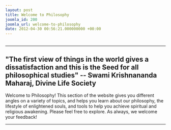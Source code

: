 ```yaml
---
layout: post
title: Welcome to Philosophy
joomla_id: 200
joomla_url: welcome-to-philosophy
date: 2012-04-30 00:56:21.000000000 +00:00
---
```

## 
* * *
## "The first view of things in the world gives a dissatisfaction and this is the Seed for all philosophical studies" -- Swami Krishnananda Maharaj, Divine Life Society
Welcome to Philosophy! This section of the website gives you different angles on a variety of topics, and helps you learn about our philosophy, the lifestyle of enlightened souls, and tools to help you achieve spiritual and religious awakening.
Please feel free to explore. As always, we welcome your feedback!
* * *
